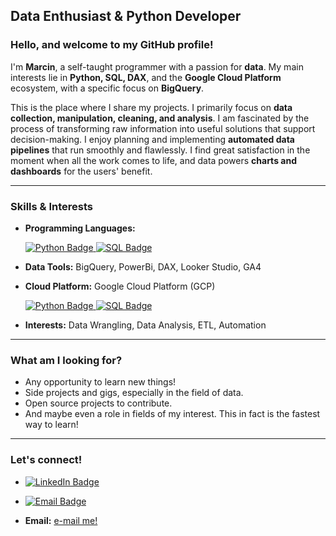 ## **Data Enthusiast & Python Developer**

### Hello, and welcome to my GitHub profile!

I'm **Marcin**, a self-taught programmer with a passion for **data**. My main interests lie in **Python, SQL, DAX**, and the **Google Cloud Platform** ecosystem, with a specific focus on **BigQuery**.

This is the place where I share my projects. I primarily focus on **data collection, manipulation, cleaning, and analysis**. I am fascinated by the process of transforming raw information into useful solutions that support decision-making. I enjoy planning and implementing **automated data pipelines** that run smoothly and flawlessly. I find great satisfaction in the moment when all the work comes to life, and data powers **charts and dashboards** for the users' benefit.

---
### Skills & Interests
* **Programming Languages:**
  <p align="left">
  <a href="https://www.python.org/" target="_blank">
    <img src="https://img.shields.io/badge/Python-3776AB?style=for-the-badge&logo=python&logoColor=white" alt="Python Badge">
  </a>
  <a href="https://sqlite.org/" target="_blank">
    <img src="https://img.shields.io/badge/SQL-4479A1?style=for-the-badge&logo=sqlite&logoColor=white" alt="SQL Badge">
  </a>
  </p>

* **Data Tools:** BigQuery, PowerBi, DAX, Looker Studio, GA4
* **Cloud Platform:** Google Cloud Platform (GCP)
  <p align="left">
  <a href="https://www.python.org/" target="_blank">
    <img src="https://img.shields.io/badge/Python-3776AB?style=for-the-badge&logo=python&logoColor=white" alt="Python Badge">
  </a>
  <a href="https://sqlite.org/" target="_blank">
    <img src="https://img.shields.io/badge/SQL-4479A1?style=for-the-badge&logo=sqlite&logoColor=white" alt="SQL Badge">
  </a>
  </p>
  
* **Interests:** Data Wrangling, Data Analysis, ETL, Automation

---
### What am I looking for?
* Any opportunity to learn new things!
* Side projects and gigs, especially in the field of data.
* Open source projects to contribute.
* And maybe even a role in fields of my interest. This in fact is the fastest way to learn!

---
### Let's connect!
* <p align="left">
  <a href="linkedin.com/in/marcin-borowski-a77ba4158">
    <img src="https://img.shields.io/badge/LinkedIn-0077B5?style=for-the-badge&logo=linkedin&logoColor=white" alt="LinkedIn Badge">
  </a>
  </p>

* <p align="left">
  <a href="mailto:marcin.borowski84@gmail.com">
    <img src="https://img.shields.io/badge/Email-0077B5?style=for-the-badge&logo=email&logoColor=white" alt="Email Badge">
  </a>
  </p>

* **Email:** [e-mail me!](mailto:marcin.borowski84@gmail.com)

<!---
MrSz-84/MrSz-84 is a ✨ special ✨ repository because its `README.md` (this file) appears on your GitHub profile.
You can click the Preview link to take a look at your changes.
--->
